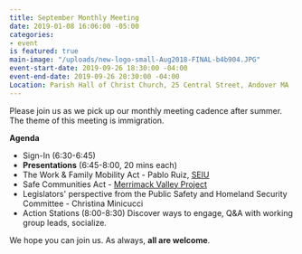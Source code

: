 ```yaml
---
title: September Monthly Meeting
date: 2019-01-08 16:06:00 -05:00
categories:
- event
is featured: true
main-image: "/uploads/new-logo-small-Aug2018-FINAL-b4b904.JPG"
event-start-date: 2019-09-26 18:30:00 -04:00
event-end-date: 2019-09-26 20:30:00 -04:00
Location: Parish Hall of Christ Church, 25 Central Street, Andover MA
---
```


Please join us as we pick up our monthly meeting cadence after summer. The theme of this meeting is immigration.

**Agenda**
* Sign-In (6:30-6:45)
* **Presentations** (6:45-8:00, 20 mins each)
* The Work & Family Mobility Act - Pablo Ruiz, [SEIU](https://www.seiu.org/)
* Safe Communities Act - [Merrimack Valley Project](https://www.merrimackvalleyproject.org/)
* Legislators' perspective from the Public Safety and Homeland Security Committee - Christina Minicucci
* Action Stations (8:00-8:30) Discover ways to engage, Q&A with working group leads, socialize.

We hope you can join us. As always, **all are welcome**. 
